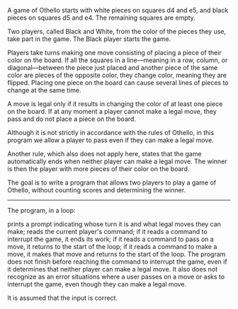 A game of Othello starts with white pieces on squares d4 and e5, and black pieces on squares d5 and e4. The remaining squares are empty.

Two players, called Black and White, from the color of the pieces they use, take part in the game. The Black player starts the game.

Players take turns making one move consisting of placing a piece of their color on the board. If all the squares in a line—meaning in a row, column, or diagonal—between the piece just placed and another piece of the same color are pieces of the opposite color, they change color, meaning they are flipped. Placing one piece on the board can cause several lines of pieces to change at the same time.

A move is legal only if it results in changing the color of at least one piece on the board. If at any moment a player cannot make a legal move, they pass and do not place a piece on the board.

Although it is not strictly in accordance with the rules of Othello, in this program we allow a player to pass even if they can make a legal move.

Another rule, which also does not apply here, states that the game automatically ends when neither player can make a legal move. The winner is then the player with more pieces of their color on the board.


The goal is to write a program that allows two players to play a game of Othello, without counting scores and determining the winner.

***

The program, in a loop:

prints a prompt indicating whose turn it is and what legal moves they can make;
reads the current player's command;
if it reads a command to interrupt the game, it ends its work;
if it reads a command to pass on a move, it returns to the start of the loop;
if it reads a command to make a move, it makes that move and returns to the start of the loop.
The program does not finish before reaching the command to interrupt the game, even if it determines that neither player can make a legal move. It also does not recognize as an error situations where a user passes on a move or asks to interrupt the game, even though they can make a legal move.

It is assumed that the input is correct.
